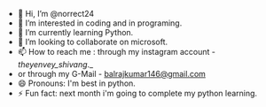 - 👋 Hi, I’m @norrect24
- 👀 I’m interested in coding and in programing. 
- 🌱 I’m currently learning Python.
- 💞️ I’m looking to collaborate on microsoft.  
- 📫 How to reach me : through my instagram account - _theyenvey_shivang_._
- or through my G-Mail - balrajkumar146@gmail.com
- 😄 Pronouns: I'm best in python.
- ⚡ Fun fact: next month i'm going to complete my python learning.

<!---
norrect24/norrect24 is a ✨ special ✨ repository because its `README.md` (this file) appears on your GitHub profile.
You can click the Preview link to take a look at your changes.
--->
